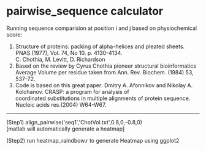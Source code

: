 # pairwise_sequence calculator 

Running sequence comparision at position i and j based on physiochemical score: <br>
 1) Structure of proteins: packing of alpha-helices and pleated sheets. PNAS (1977), Vol. 74, No 10. p. 4130-4134. <br>
     C. Chothia, M. Levitt, D. Richardson <br>
 2)  Based on the review by Cyrus Chothia pioneer structural bioinformatics <br>
     Average Volume per residue taken from Ann. Rev. Biochem. (1984) 53, 537-72.<br>
 3)  Code is based on this great paper: Dmitry A. Afonnikov and Nikolay A. Kolchanov. CRASP: a program for analysis of   
     coordinated substitutions in multiple alignments of protein sequence. Nucleic acids res.(2004) W64-W67.<br>
 
     
 <div>
    <div></div>
    <hr class="styled-hr" />
    <div></div>
 </div>

 (Step1) align_pairwise('seq1','ChotVol.txt',0.8,0,-0.8,0) <br>
         [matlab will automatically generate a heatmap] <br>
   
 (Step2) run heatmap_raindbow.r to generate Heatmap using ggplot2 <br>

